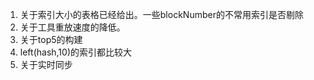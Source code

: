 1. 关于索引大小的表格已经给出。一些blockNumber的不常用索引是否剔除
2. 关于工具重放速度的降低。
3. 关于top5的构建
4. left(hash,10)的索引都比较大
5. 关于实时同步

